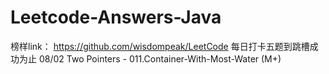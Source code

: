 # Leetcode-Answers-Java
榜样link： https://github.com/wisdompeak/LeetCode
每日打卡五题到跳槽成功为止
08/02 Two Pointers - 011.Container-With-Most-Water (M+)
